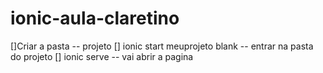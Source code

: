 # ionic-aula-claretino

[]Criar a pasta
-- projeto
[] ionic start meuprojeto blank
-- entrar na pasta do projeto
[] ionic serve
-- vai abrir a pagina
